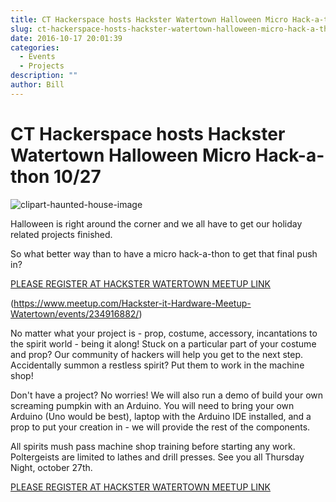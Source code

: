 ```yaml
---
title: CT Hackerspace hosts Hackster Watertown Halloween Micro Hack-a-thon 10/27
slug: ct-hackerspace-hosts-hackster-watertown-halloween-micro-hack-a-thon-1027
date: 2016-10-17 20:01:39
categories:
  - Events
  - Projects
description: ""
author: Bill
---
```


# CT Hackerspace hosts Hackster Watertown Halloween Micro Hack-a-thon 10/27

![clipart-haunted-house-image](/uploads/2016/10/Clipart-Haunted-House-Image-150x150.png)

Halloween is right around the corner and we all have to get our holiday related projects finished.

So what better way than to have a micro hack-a-thon to get that final push in?

[PLEASE REGISTER AT HACKSTER WATERTOWN MEETUP LINK](https://www.meetup.com/Hackster-it-Hardware-Meetup-Watertown/events/234916882/)

(https://www.meetup.com/Hackster-it-Hardware-Meetup-Watertown/events/234916882/)

No matter what your project is - prop, costume, accessory, incantations to the spirit world - being it along! Stuck on a particular part of your costume and prop? Our community of hackers will help you get to the next step. Accidentally summon a restless spirit? Put them to work in the machine shop!

Don't have a project? No worries! We will also run a demo of build your own screaming pumpkin with an Arduino. You will need to bring your own Arduino (Uno would be best), laptop with the Arduino IDE installed, and a prop to put your creation in - we will provide the rest of the components.

All spirits mush pass machine shop training before starting any work. Poltergeists are limited to lathes and drill presses. See you all Thursday Night, october 27th.

[PLEASE REGISTER AT HACKSTER WATERTOWN MEETUP LINK](https://www.meetup.com/Hackster-it-Hardware-Meetup-Watertown/events/234916882/)
